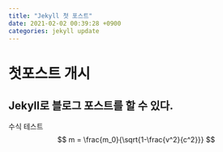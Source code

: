 ```yaml
---
title: "Jekyll 첫 포스트"
date: 2021-02-02 00:39:28 +0900
categories: jekyll update
---
```


# 첫포스트 개시

## Jekyll로 블로그 포스트를 할 수 있다.


수식 테스트 
$$
m = \frac{m_0}{\sqrt{1-\frac{v^2}{c^2}‭}}
$$
